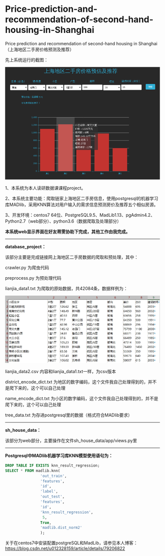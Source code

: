 # Price-prediction-and-recommendation-of-second-hand-housing-in-Shanghai
Price prediction and recommendation of second-hand housing in Shanghai（上海地区二手房价格预测及推荐）

先上系统运行的截图：

![系统展示](result.png)

1、本系统为本人读研数据课课程project。

2、本系统主要功能：爬取链家上海地区二手房信息，使用postgresql的机器学习库MADlib，采用KNN算法对用户输入的需求信息预测房价及推荐五个相似房源。

3、开发环境：centos7 64位、PostgreSQL9.5、MadLib1.13、pgAdmin4.2、Python2.7（web部分）、python3.6（数据爬取及处理部分）

**本系统web显示界面在好友蒋雯协助下完成，其他工作由我完成。**

----

**database_project：**

该部分主要是完成链接网上海地区二手房数据的爬取和预处理，其中：

crawler.py 为爬虫代码

preprocess.py 为预处理代码

lianjia_data1.txt 为爬取的原始数据，共42084条，数据样例为：

![数据展示](data_example.jpg)

lianjia_data2.csv 内容和lianjia_data1.txt一样，为csv版本

district_encode_dict.txt 为地区的数字编码，这个文件我自己处理得到的，并不是爬下来的，这个可以自己处理

name_encode_dict.txt 为小区的数字编码，这个文件我自己处理得到的，并不是爬下来的，这个可以自己处理

tree_data.txt 为存进postgresql里的数据（格式符合MADlib要求）

----

**sh_house_data：**

该部分为web部分，主要操作在文件sh_house_data/app/views.py里

----

**Postgresql中MADlib机器学习库KNN模型使用语句为：**

```SQL
DROP TABLE IF EXISTS knn_result_regression;
SELECT * FROM madlib.knn(
                'out_train',
                'features',
                'id',
                'label',
                'out_test',
                'features',
                'id',
                'knn_result_regression',
                 5, 
                True,
                'madlib.dist_norm2'
                );
```

关于在centos7中安装配置postgreSQL和MadLib，请参见本人博客：https://blog.csdn.net/u012328159/article/details/79206822








